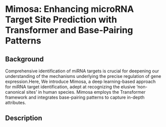 # Mimosa: Enhancing microRNA Target Site Prediction with Transformer and Base-Pairing Patterns
## Background
Comprehensive identification of miRNA targets is crucial for deepening our understanding of the mechanisms underlying the precise regulation of gene expression.Here, We introduce Mimosa, a deep learning-based approach for miRNA target identification, adept at recognizing the elusive ‘non-canonical sites’ in human species. Mimosa employs the Transformer framework and integrates base-pairing patterns to capture in-depth attributes. 

## Description

